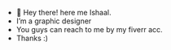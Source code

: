 - 👋 Hey there! here me Ishaal.
-  I’m a graphic designer 
- You guys can reach to me by my fiverr acc.
- Thanks :)
   
<!---
ISHAAL777/ISHAAL777 is a ✨ special ✨ repository because its `README.md` (this file) appears on your GitHub profile.
You can click the Preview link to take a look at your changes.
--->

